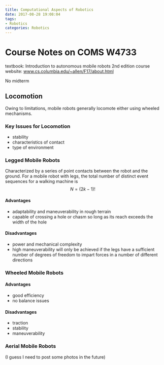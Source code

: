 ```yaml
---
title: Computational Aspects of Robotics
date: 2017-08-28 19:08:04
tags: 
- Robotics
categories: Robotics
---
```

#   Course Notes on COMS W4733

textbook: Introduction to autonomous mobile robots 2nd edition
course website: www.cs.columbia.edu/~allen/F17/about.html

No midterm

##  Locomotion
Owing to limitations, mobile robots generally locomote either using wheeled
mechanisms.

### Key Issues for Locomotion
- stability
- characteristics of contact
- type of environment

### Legged Mobile Robots
Characterized by a series of point contacts between the robot and the ground. For a mobile robot
with legs, the total number of distinct event sequences for a walking machine is
$$N = (2k - 1)!$$
####	Advantages
* adaptability and maneuverability in rough terrain
* capable of crossing a hole or chasm so long as its reach
exceeds the width of the hole

####	Disadvantages
* power and mechanical complexity
* high maneuverability will only be achieved if the legs have a sufficient number of degrees of freedom to impart forces in a number of different directions

### Wheeled Mobile Robots

####	Advantages
* good efficiency
* no balance issues

####	Disadvantages
* traction
* stability
* maneuverability

### Aerial Mobile Robots

(I guess I need to post some photos in the future)
